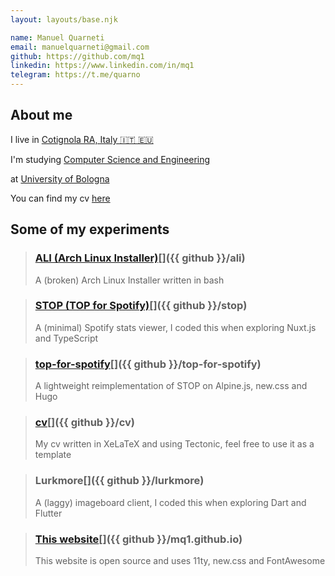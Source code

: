 ```yaml
---
layout: layouts/base.njk

name: Manuel Quarneti
email: manuelquarneti@gmail.com
github: https://github.com/mq1
linkedin: https://www.linkedin.com/in/mq1
telegram: https://t.me/quarno
---
```


## About me

<i class="fas fa-map-pin fa-fw"></i> I live in [Cotignola RA, Italy 🇮🇹 🇪🇺](https://www.openstreetmap.org/relation/43112)

<i class="fas fa-book fa-fw"></i> I'm studying [Computer Science and Engineering](https://corsi.unibo.it/1cycle/ComputerScienceEngineering)

<i class="fas fa-university fa-fw"></i> at [University of Bologna](https://www.unibo.it/en/homepage)

<i class="fas fa-file-download fa-fw"></i> You can find my cv [here](/cv/cv.pdf)


## Some of my experiments

> ### [ALI (Arch Linux Installer)](https://mq1.eu/ali)[<i class="fab fa-git-alt"></i>]({{ github }}/ali)</right>
> A (broken) Arch Linux Installer written in bash

> ### [STOP (TOP for Spotify)](https://mq1.eu/stop/)[<i class="fab fa-git-alt"></i>]({{ github }}/stop)</right>
> A (minimal) Spotify stats viewer, I coded this when exploring Nuxt.js and TypeScript

> ### [top-for-spotify](https://mq1.eu/top-for-spotify/)[<i class="fab fa-git-alt"></i>]({{ github }}/top-for-spotify)</right>
> A lightweight reimplementation of STOP on Alpine.js, new.css and Hugo

> ### [cv](/cv/cv.pdf)[<i class="fab fa-git-alt"></i>]({{ github }}/cv)</right>
> My cv written in XeLaTeX and using Tectonic, feel free to use it as a template

> ### Lurkmore[<i class="fab fa-git-alt"></i>]({{ github }}/lurkmore)</right>
> A (laggy) imageboard client, I coded this when exploring Dart and Flutter

> ### [This website](/)[<i class="fab fa-git-alt"></i>]({{ github }}/mq1.github.io)</right>
> This website is open source and uses 11ty, new.css and FontAwesome
